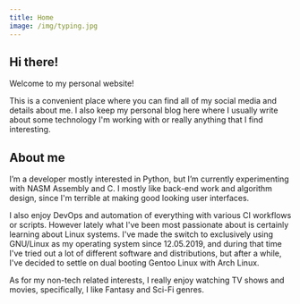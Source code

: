 ```yaml
---
title: Home
image: /img/typing.jpg
---
```


## Hi there!

Welcome to my personal website!

This is a convenient place where you can find all of my social media and details about me.
I also keep my personal blog here where I usually write about some technology I'm working with or really anything
that I find interesting.

## About me

I’m a developer mostly interested in Python, but I’m currently experimenting with NASM Assembly and C. I mostly like
back-end work and algorithm design, since I'm terrible at making good looking user interfaces. 

I also enjoy DevOps and automation of everything with various CI workflows or scripts. However lately what I've been
most passionate about is certainly learning about Linux systems. I've made the switch to exclusively using GNU/Linux
as my operating system since 12.05.2019, and during that time I've tried out a lot of different software and 
distributions, but after a while, I've decided to settle on dual booting Gentoo Linux with Arch Linux.

As for my non-tech related interests, I really enjoy watching TV shows and movies, specifically, I like Fantasy
and Sci-Fi genres.
